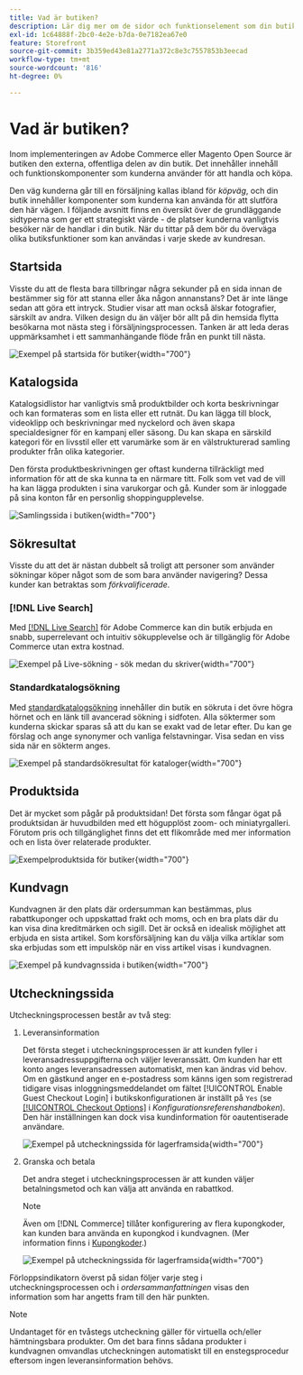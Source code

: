 ```yaml
---
title: Vad är butiken?
description: Lär dig mer om de sidor och funktionselement som din butik kan tillhandahålla som stöd för shoppingupplevelsen för dina kunder.
exl-id: 1c64888f-2bc0-4e2e-b7da-0e7182ea67e0
feature: Storefront
source-git-commit: 3b359ed43e81a2771a372c8e3c7557853b3eecad
workflow-type: tm+mt
source-wordcount: '816'
ht-degree: 0%

---
```


# Vad är butiken?

Inom implementeringen av Adobe Commerce eller Magento Open Source är butiken den externa, offentliga delen av din butik. Det innehåller innehåll och funktionskomponenter som kunderna använder för att handla och köpa.

Den väg kunderna går till en försäljning kallas ibland för _köpväg_, och din butik innehåller komponenter som kunderna kan använda för att slutföra den här vägen. I följande avsnitt finns en översikt över de grundläggande sidtyperna som ger ett strategiskt värde - de platser kunderna vanligtvis besöker när de handlar i din butik. När du tittar på dem bör du överväga olika butiksfunktioner som kan användas i varje skede av kundresan.

## Startsida

Visste du att de flesta bara tillbringar några sekunder på en sida innan de bestämmer sig för att stanna eller åka någon annanstans? Det är inte länge sedan att göra ett intryck. Studier visar att man också älskar fotografier, särskilt av andra. Vilken design du än väljer bör allt på din hemsida flytta besökarna mot nästa steg i försäljningsprocessen. Tanken är att leda deras uppmärksamhet i ett sammanhängande flöde från en punkt till nästa.

![Exempel på startsida för butiker](./assets/storefront-homepage-full.png){width="700"}

## Katalogsida

Katalogsidlistor har vanligtvis små produktbilder och korta beskrivningar och kan formateras som en lista eller ett rutnät. Du kan lägga till block, videoklipp och beskrivningar med nyckelord och även skapa specialdesigner för en kampanj eller säsong. Du kan skapa en särskild kategori för en livsstil eller ett varumärke som är en välstrukturerad samling produkter från olika kategorier.

Den första produktbeskrivningen ger oftast kunderna tillräckligt med information för att de ska kunna ta en närmare titt. Folk som vet vad de vill ha kan lägga produkten i sina varukorgar och gå. Kunder som är inloggade på sina konton får en personlig shoppingupplevelse.

![Samlingssida i butiken](./assets/storefront-collection-page.png){width="700"}

## Sökresultat

Visste du att det är nästan dubbelt så troligt att personer som använder sökningar köper något som de som bara använder navigering? Dessa kunder kan betraktas som _förkvalificerade_.

### [!DNL Live Search]

Med [[!DNL Live Search]](https://experienceleague.adobe.com/docs/commerce-merchant-services/live-search/overview.html) för Adobe Commerce kan din butik erbjuda en snabb, superrelevant och intuitiv sökupplevelse och är tillgänglig för Adobe Commerce utan extra kostnad.

![Exempel på Live-sökning - sök medan du skriver](./assets/storefront-search-as-you-type.png){width="700"}

### Standardkatalogsökning

Med [standardkatalogsökning](../catalog/search.md) innehåller din butik en sökruta i det övre högra hörnet och en länk till avancerad sökning i sidfoten. Alla söktermer som kunderna skickar sparas så att du kan se exakt vad de letar efter. Du kan ge förslag och ange synonymer och vanliga felstavningar. Visa sedan en viss sida när en sökterm anges.

![Exempel på standardsökresultat för kataloger](./assets/storefront-search-results-page-full.png){width="700"}

## Produktsida

Det är mycket som pågår på produktsidan! Det första som fångar ögat på produktsidan är huvudbilden med ett högupplöst zoom- och miniatyrgalleri. Förutom pris och tillgänglighet finns det ett flikområde med mer information och en lista över relaterade produkter.

![Exempelproduktsida för butiker](./assets/storefront-product-page-full-m.png){width="700"}

## Kundvagn

Kundvagnen är den plats där ordersumman kan bestämmas, plus rabattkuponger och uppskattad frakt och moms, och en bra plats där du kan visa dina kreditmärken och sigill. Det är också en idealisk möjlighet att erbjuda en sista artikel. Som korsförsäljning kan du välja vilka artiklar som ska erbjudas som ett impulsköp när en viss artikel visas i kundvagnen.

![Exempel på kundvagnssida i butiken](./assets/storefront-cart-full.png){width="700"}

## Utcheckningssida

Utcheckningsprocessen består av två steg:

1. Leveransinformation

   Det första steget i utcheckningsprocessen är att kunden fyller i leveransadressuppgifterna och väljer leveranssätt. Om kunden har ett konto anges leveransadressen automatiskt, men kan ändras vid behov.
Om en gästkund anger en e-postadress som känns igen som registrerad tidigare visas inloggningsmeddelandet om fältet [!UICONTROL Enable Guest Checkout Login] i butikskonfigurationen är inställt på `Yes` (se [[!UICONTROL Checkout Options]](../configuration-reference/sales/checkout.md#checkout-options) i _Konfigurationsreferenshandboken_). Den här inställningen kan dock visa kundinformation för oautentiserade användare.

   ![Exempel på utcheckningssida för lagerframsida](./assets/storefront-checkout-shipping-full.png){width="700"}

1. Granska och betala

   Det andra steget i utcheckningsprocessen är att kunden väljer betalningsmetod och kan välja att använda en rabattkod.

   >[!NOTE]
   >
   >Även om [!DNL Commerce] tillåter konfigurering av flera kupongkoder, kan kunden bara använda en kupongkod i kundvagnen. (Mer information finns i [Kupongkoder](../merchandising-promotions/price-rules-cart-coupon.md#coupon-codes).)

   ![Exempel på utcheckningssida för lagerframsida](./assets/storefront-checkout-payment-full.png){width="700"}

Förloppsindikatorn överst på sidan följer varje steg i utcheckningsprocessen och i _ordersammanfattningen_ visas den information som har angetts fram till den här punkten.

>[!NOTE]
>
>Undantaget för en tvåstegs utcheckning gäller för virtuella och/eller hämtningsbara produkter. Om det bara finns sådana produkter i kundvagnen omvandlas utcheckningen automatiskt till en enstegsprocedur eftersom ingen leveransinformation behövs.
